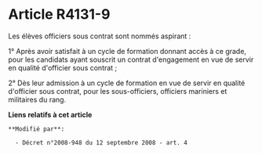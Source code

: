 # Article R4131-9

Les élèves officiers sous contrat sont nommés aspirant : 

1° Après avoir satisfait à un cycle de formation donnant accès à ce grade, pour les candidats ayant souscrit un contrat
d'engagement en vue de servir en qualité d'officier sous contrat ; 

2° Dès leur admission à un cycle de formation en vue de servir en qualité d'officier sous contrat, pour les sous-officiers,
officiers mariniers et militaires du rang.

**Liens relatifs à cet article**

	**Modifié par**:

	  - Décret n°2008-948 du 12 septembre 2008 - art. 4
